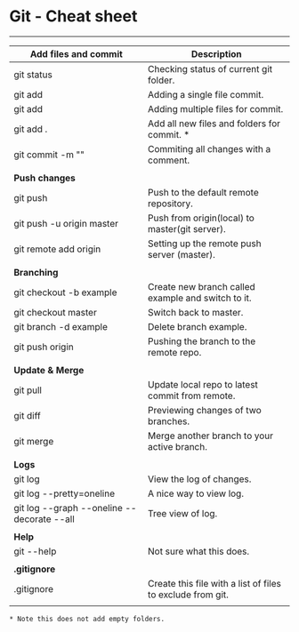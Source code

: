 # Git - Cheat sheet



------

| Add files and commit                       | Description                                                |
| ------------------------------------------ | ---------------------------------------------------------- |
| git status                                 | Checking status of current git folder.                     |
| git add <filename>                         | Adding a single file commit.                               |
| git add <filename> <filename>              | Adding multiple files for commit.                          |
| git add .                                  | Add all new files and folders for commit. *                |
| git commit -m "<message>"                  | Commiting all changes with a comment.                      |
|                                            |                                                            |
| **Push changes**                           |                                                            |
| git push                                   | Push to the default remote repository.                     |
| git push -u origin master                  | Push from origin(local) to master(git server).             |
| git remote add origin <serveraddress>      | Setting up the remote push server (master).                |
|                                            |                                                            |
| **Branching**                              |                                                            |
| git checkout -b example                    | Create new branch called example and switch to it.         |
| git checkout master                        | Switch back to master.                                     |
| git branch -d example                      | Delete branch example.                                     |
| git push origin <brachname>                | Pushing the branch to the remote repo.                     |
|                                            |                                                            |
| **Update & Merge**                         |                                                            |
| git pull                                   | Update local repo to latest commit from remote.            |
| git diff <sourcebranch> <targetbranch>     | Previewing changes of two branches.                        |
| git merge <branch>                         | Merge another branch to your active branch.                |
|                                            |                                                            |
| **Logs**                                   |                                                            |
| git log                                    | View the log of changes.                                   |  
| git log --pretty=oneline                   | A nice way to view log.                                    |
| git log --graph --oneline --decorate --all | Tree view of log.                                          |
|                                            |                                                            |
| **Help**                                   |                                                            |
| git --help                                 | Not sure what this does.                                   |
|                                            |                                                            |
| **.gitignore**                             |                                                            |
| .gitignore                                 | Create this file with a list of files to exclude from git. |
|                                            |                                                            |

`* Note this does not add empty folders.`

